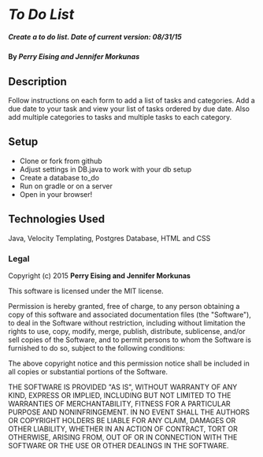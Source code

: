 # _To Do List_

##### _Create a to do list. Date of current version: 08/31/15_

#### By _**Perry Eising and Jennifer Morkunas**_

## Description

Follow instructions on each form to add a list of tasks and categories. Add a due date to your task and view your list of tasks ordered by due date. Also add multiple categories to tasks and multiple tasks to each category.

## Setup

* Clone or fork from github
* Adjust settings in DB.java to work with your db setup
* Create a database to_do
* Run on gradle or on a server
* Open in your browser!


## Technologies Used

Java, Velocity Templating, Postgres Database, HTML and CSS



### Legal

Copyright (c) 2015 **Perry Eising and Jennifer Morkunas**

This software is licensed under the MIT license.

Permission is hereby granted, free of charge, to any person obtaining a copy
of this software and associated documentation files (the "Software"), to deal
in the Software without restriction, including without limitation the rights
to use, copy, modify, merge, publish, distribute, sublicense, and/or sell
copies of the Software, and to permit persons to whom the Software is
furnished to do so, subject to the following conditions:

The above copyright notice and this permission notice shall be included in
all copies or substantial portions of the Software.

THE SOFTWARE IS PROVIDED "AS IS", WITHOUT WARRANTY OF ANY KIND, EXPRESS OR
IMPLIED, INCLUDING BUT NOT LIMITED TO THE WARRANTIES OF MERCHANTABILITY,
FITNESS FOR A PARTICULAR PURPOSE AND NONINFRINGEMENT. IN NO EVENT SHALL THE
AUTHORS OR COPYRIGHT HOLDERS BE LIABLE FOR ANY CLAIM, DAMAGES OR OTHER
LIABILITY, WHETHER IN AN ACTION OF CONTRACT, TORT OR OTHERWISE, ARISING FROM,
OUT OF OR IN CONNECTION WITH THE SOFTWARE OR THE USE OR OTHER DEALINGS IN
THE SOFTWARE.
